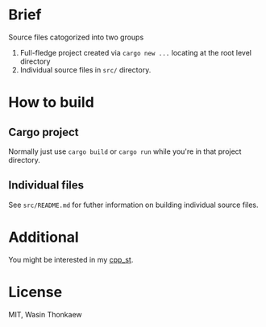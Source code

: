 # Brief

Source files catogorized into two groups

1. Full-fledge project created via `cargo new ...` locating at the root level directory
2. Individual source files in `src/` directory.

# How to build

## Cargo project

Normally just use `cargo build` or `cargo run` while you're in that project
directory.

## Individual files

See `src/README.md` for futher information on building individual source files.

# Additional

You might be interested in my [cpp_st](https://github.com/haxpor/cpp_st).

# License
MIT, Wasin Thonkaew
